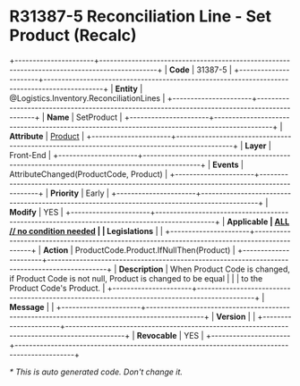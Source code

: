 ﻿---
erp.type: front-end-business-rule
erp.entity: Logistics.Inventory.ReconciliationLines
---

# R31387-5 Reconciliation Line - Set Product (Recalc)
+----------------------+----------------------------------------------------------------------------------------------+
| **Code**             | 31387-5                                                                                      |
+----------------------+----------------------------------------------------------------------------------------------+
| **Entity**           | @Logistics.Inventory.ReconciliationLines                                                     |
+----------------------+----------------------------------------------------------------------------------------------+
| **Name**             | SetProduct                                                                                   |
+----------------------+----------------------------------------------------------------------------------------------+
| **Attribute**        | [Product](../entities/Logistics.Inventory.ReconciliationLines.md#product)                    |
+----------------------+----------------------------------------------------------------------------------------------+
| **Layer**            | Front-End                                                                                    |
+----------------------+----------------------------------------------------------------------------------------------+
| **Events**           | AttributeChanged(ProductCode, Product)                                                       |
+----------------------+----------------------------------------------------------------------------------------------+
| **Priority**         | Early                                                                                        |
+----------------------+----------------------------------------------------------------------------------------------+
| **Modify**           | YES                                                                                          |
+----------------------+----------------------------------------------------------------------------------------------+
| **Applicable         | [ALL // no condition needed](xref:applicable-legislations)                                   |
| Legislations**       |                                                                                              |
+----------------------+----------------------------------------------------------------------------------------------+
| **Action**           | ProductCode.Product.IfNullThen(Product)                                                      |
+----------------------+----------------------------------------------------------------------------------------------+
| **Description**      | When Product Code is changed, if Product Code is not null, Product is changed to be equal    |
|                      | to the Product Code's Product.                                                               |
+----------------------+----------------------------------------------------------------------------------------------+
| **Message**          |                                                                                              |
+----------------------+----------------------------------------------------------------------------------------------+
| **Version**          |                                                                                              |
+----------------------+----------------------------------------------------------------------------------------------+
| **Revocable**        | YES                                                                                          |
+----------------------+----------------------------------------------------------------------------------------------+

*\* This is auto generated code. Don't change it.*
